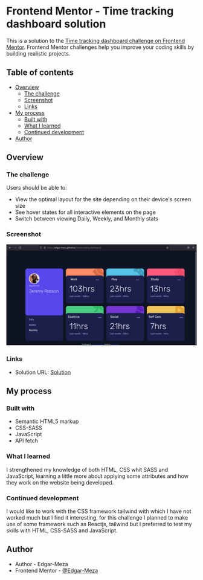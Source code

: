 # Frontend Mentor - Time tracking dashboard solution

This is a solution to the [Time tracking dashboard challenge on Frontend Mentor](https://www.frontendmentor.io/challenges/time-tracking-dashboard-UIQ7167Jw). Frontend Mentor challenges help you improve your coding skills by building realistic projects. 

## Table of contents

- [Overview](#overview)
  - [The challenge](#the-challenge)
  - [Screenshot](#screenshot)
  - [Links](#links)
- [My process](#my-process)
  - [Built with](#built-with)
  - [What I learned](#what-i-learned)
  - [Continued development](#continued-development)
- [Author](#author)

## Overview

### The challenge

Users should be able to:

- View the optimal layout for the site depending on their device's screen size
- See hover states for all interactive elements on the page
- Switch between viewing Daily, Weekly, and Monthly stats

### Screenshot

![](./images/preview-o.png)

### Links

- Solution URL: [Solution](https://edgar-meza.github.io/Time-tracking-dashboard/)

## My process

### Built with

- Semantic HTML5 markup
- CSS-SASS
- JavaScript
- API fetch

### What I learned

I strengthened my knowledge of both HTML, CSS whit SASS and JavaScript, learning a little more about applying some attributes and how they work on the website being developed.

### Continued development

I would like to work with the CSS framework tailwind with which I have not worked much but I find it interesting, for this challenge I planned to make use of some framework such as Reactjs, tailwind but I preferred to test my skills with HTML, CSS-SASS and JavaScript.

## Author

- Author - Edgar-Meza
- Frontend Mentor - [@Edgar-Meza](https://www.frontendmentor.io/profile/Edgar-Meza)